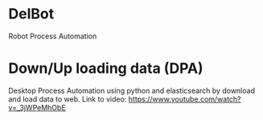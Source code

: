 # DelBot
Robot Process Automation


# Down/Up loading data (DPA)

Desktop Process Automation using python and elasticsearch by download and load data to web. 
Link to video: https://www.youtube.com/watch?v=_3jWPeMhObE
